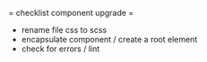 = checklist component upgrade =
- rename file css to scss
- encapsulate component / create a root element
- check for errors / lint